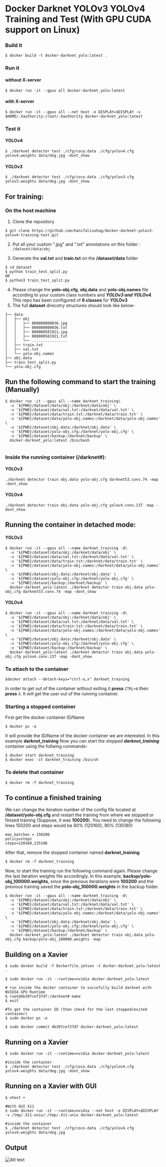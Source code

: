 # Docker Darknet YOLOv3 YOLOv4 Training and Test (With GPU CUDA support on Linux)

### Build it
```
$ docker build -t docker-darknet_yolo:latest .
```

### Run it

#### without X-server
```
$ docker run -it --gpus all docker-darknet_yolo:latest
```
#### with X-server
```
$ docker run -it --gpus all --net host -e DISPLAY=$DISPLAY -v $HOME/.Xauthority:/root/.Xauthority docker-darknet_yolo:latest
```


### Test it
#### YOLOv4
```
$ ./darknet detector test ./cfg/coco.data ./cfg/yolov4.cfg yolov4.weights data/dog.jpg -dont_show
```
#### YOLOv3
```
$ ./darknet detector test ./cfg/coco.data ./cfg/yolov3.cfg yolov3.weights data/dog.jpg -dont_show
```

## For training:
  
### On the host machine
1. Clone the repository 
```
$ git clone https://github.com/hanifalisohag/docker-darknet-yolov3-yolov4-training-test.git
```
2. Put all your custom ".jpg" and ".txt" annotations on this folder : `/dataset/data/obj`

3. Generate the **val.txt** and **train.txt** on the **/dataset/data** folder 
``` 
$ cd dataset
$ python train_test_split.py
OR
$ python3 train_test_split.py
```
4. Please change the **yolo-obj.cfg**, **obj.data** and **yolo-obj.names** file according to your custom class numbers and ***YOLOv3 and YOLOv4***. This repo has been configured of **6 classes** for **YOLOv3**
5. The full **dataset** direcotry structures should look like below-
```
├── data
│   ├── obj
│   │   ├── 000000000036.jpg
│   │   ├── 000000000036.txt
│   │   ├── 000000581921.jpg
│   │   ├── 000000581921.txt
│   │   └── ................
│   ├── train.txt
│   ├── val.txt
│   └── yolo-obj.names
├── obj.data
├── train_test_split.py
└── yolo-obj.cfg
```
## Run the following command to start the training (Manually)
```
$ docker run -it --gpus all --name darknet_training\
  -v '${PWD}/dataset/data/obj:/darknet/data/obj' \
  -v '${PWD}/dataset/data/val.txt:/darknet/data/val.txt' \
  -v '${PWD}/dataset/data/train.txt:/darknet/data/train.txt' \
  -v '${PWD}/dataset/data/yolo-obj.names:/darknet/data/yolo-obj.names' \
  -v '${PWD}/dataset/obj.data:/darknet/obj.data' \
  -v '${PWD}/dataset/yolo-obj.cfg:/darknet/yolo-obj.cfg' \
  -v '${PWD}/dataset/backup:/darknet/backup' \
  docker-darknet_yolo:latest /bin/bash
  
```  
### Inside the running container (/darknet#):
#### YOLOv3
```
./darknet detector train obj.data yolo-obj.cfg darknet53.conv.74 -map -dont_show
```
#### YOLOv4
```
./darknet detector train obj.data yolo-obj.cfg yolov4.conv.137 -map -dont_show
```
## Running the container in detached mode:
#### YOLOv3
```
$ docker run -it --gpus all --name darknet_training -d\
  -v '${PWD}/dataset/data/obj:/darknet/data/obj' \
  -v '${PWD}/dataset/data/val.txt:/darknet/data/val.txt' \
  -v '${PWD}/dataset/data/train.txt:/darknet/data/train.txt' \
  -v '${PWD}/dataset/data/yolo-obj.names:/darknet/data/yolo-obj.names' \
  -v '${PWD}/dataset/obj.data:/darknet/obj.data' \
  -v '${PWD}/dataset/yolo-obj.cfg:/darknet/yolo-obj.cfg' \
  -v '${PWD}/dataset/backup:/darknet/backup' \
  docker-darknet_yolo:latest ./darknet detector train obj.data yolo-obj.cfg darknet53.conv.74 -map -dont_show
```

#### YOLOv4
```
$ docker run -it --gpus all --name darknet_training -d\
  -v '${PWD}/dataset/data/obj:/darknet/data/obj' \
  -v '${PWD}/dataset/data/val.txt:/darknet/data/val.txt' \
  -v '${PWD}/dataset/data/train.txt:/darknet/data/train.txt' \
  -v '${PWD}/dataset/data/yolo-obj.names:/darknet/data/yolo-obj.names' \
  -v '${PWD}/dataset/obj.data:/darknet/obj.data' \
  -v '${PWD}/dataset/yolo-obj.cfg:/darknet/yolo-obj.cfg' \
  -v '${PWD}/dataset/backup:/darknet/backup' \
  docker-darknet_yolo:latest ./darknet detector train obj.data yolo-obj.cfg yolov4.conv.137 -map -dont_show
```

### To attach to the container
```
$docker attach --detach-keys="ctrl-a,x" darknet_training
```
In order to get out of the container without exiting it **press** `CTRL+A` then **press** `X`. It will get the user out of the running container.



### Starting a stopped container
First get the docker container ID/Name
```
$ docker ps -a
```
It will provide the ID/Name of the docker container we are interested. In this example **darknet_training**
Now you can start the stopped ***darknet_training*** container using the follwing commands-
```
$ docker start darknet_training
$ docker exec -it darknet_training /bin/sh
```

### To delete that container 
```
$ docker rm -f darknet_training
```

## To continue a finished training
We can change the iteration number of the config file located at **/dataset/yolo-obj.cfg** and restart the training from where we stopped or finised training (Suppose, it was **100200**). You need to change the following lines 150200 and steps would be 80% (120160), 90% (135180)

```
max_batches = 150200
policy=steps
steps=120160,135180
````

After that, remove the stopped container named **darknet_training**
```
$ docker rm -f darknet_training
```

Now, to start the training run the following command again. Please change the last iteration weights file accordingly. In this example, **backup/yolo-obj_100000.weights**, since the previous iterations were **100200** and the previous training saved the **yolo-obj_100000.weights** in the backup folder.

```
$ docker run -it --gpus all --name darknet_training -d\
  -v '${PWD}/dataset/data/obj:/darknet/data/obj' \
  -v '${PWD}/dataset/data/val.txt:/darknet/data/val.txt' \
  -v '${PWD}/dataset/data/train.txt:/darknet/data/train.txt' \
  -v '${PWD}/dataset/data/yolo-obj.names:/darknet/data/yolo-obj.names' \
  -v '${PWD}/dataset/obj.data:/darknet/obj.data' \
  -v '${PWD}/dataset/yolo-obj.cfg:/darknet/yolo-obj.cfg' \
  -v '${PWD}/dataset/backup:/darknet/backup' \
  docker-darknet_yolo:latest ./darknet detector train obj.data yolo-obj.cfg backup/yolo-obj_100000.weights -map
```

## Building on a Xavier

```
$ sudo docker build -f Dockerfile_jetson -t docker-darknet_yolo:latest .

$ sudo docker run -it --runtime=nvidia docker-darknet_yolo:latest

# run inside the docker container to succefully build darknet with NVIDIA GPU Runtime
$ root@4b397cef37d7:/darknet# make
$ exit

#To get the container ID (then check for the last stopped/exited container)
$ sudo docker ps -a

$ sudo docker commit 4b397cef37d7 docker-darknet_yolo:latest
```

## Running on a Xavier
```
$ sudo docker run -it --runtime=nvidia docker-darknet_yolo:latest

#inside the container
$ ./darknet detector test ./cfg/coco.data ./cfg/yolov4.cfg yolov4.weights data/dog.jpg -dont_show
```

## Running on a Xavier with GUI

```
$ xhost +

#With GUI X11
$ sudo docker run -it --runtime=nvidia --net host -e DISPLAY=$DISPLAY -v /tmp/.X11-unix/:/tmp/.X11-unix docker-darknet_yolo:latest

#inside the container
$ ./darknet detector test ./cfg/coco.data ./cfg/yolov4.cfg yolov4.weights data/dog.jpg

```

## Output

![Alt text](result.jpg?raw=true "After running in docker")